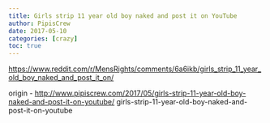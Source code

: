 ```yaml
---
title: Girls strip 11 year old boy naked and post it on YouTube
author: PipisCrew
date: 2017-05-10
categories: [crazy]
toc: true
---
```


https://www.reddit.com/r/MensRights/comments/6a6ikb/girls_strip_11_year_old_boy_naked_and_post_it_on/

origin - http://www.pipiscrew.com/2017/05/girls-strip-11-year-old-boy-naked-and-post-it-on-youtube/ girls-strip-11-year-old-boy-naked-and-post-it-on-youtube